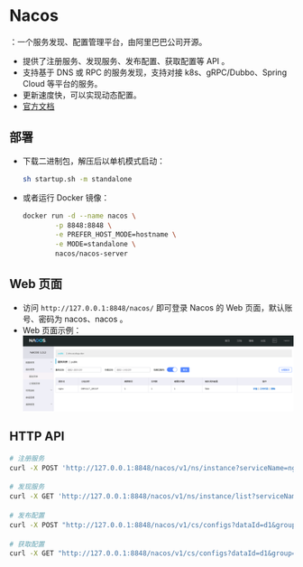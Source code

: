 # Nacos

：一个服务发现、配置管理平台，由阿里巴巴公司开源。
- 提供了注册服务、发现服务、发布配置、获取配置等 API 。
- 支持基于 DNS 或 RPC 的服务发现，支持对接 k8s、gRPC/Dubbo、Spring Cloud 等平台的服务。
- 更新速度快，可以实现动态配置。
- [官方文档](https://nacos.io/zh-cn/docs/quick-start.html)

## 部署

- 下载二进制包，解压后以单机模式启动：
  ```sh
  sh startup.sh -m standalone
  ```

- 或者运行 Docker 镜像：
  ```sh
  docker run -d --name nacos \
          -p 8848:8848 \
          -e PREFER_HOST_MODE=hostname \
          -e MODE=standalone \
          nacos/nacos-server
  ```

## Web 页面

- 访问 `http://127.0.0.1:8848/nacos/` 即可登录 Nacos 的 Web 页面，默认账号、密码为 nacos、nacos 。
- Web 页面示例：
  ![](./Nacos.png)


## HTTP API

```sh
# 注册服务
curl -X POST 'http://127.0.0.1:8848/nacos/v1/ns/instance?serviceName=nginx&ip=10.0.0.1&port=80'

# 发现服务
curl -X GET 'http://127.0.0.1:8848/nacos/v1/ns/instance/list?serviceName=nginx'

# 发布配置
curl -X POST "http://127.0.0.1:8848/nacos/v1/cs/configs?dataId=d1&group=test&content=HelloWorld"

# 获取配置
curl -X GET "http://127.0.0.1:8848/nacos/v1/cs/configs?dataId=d1&group=test"
```
